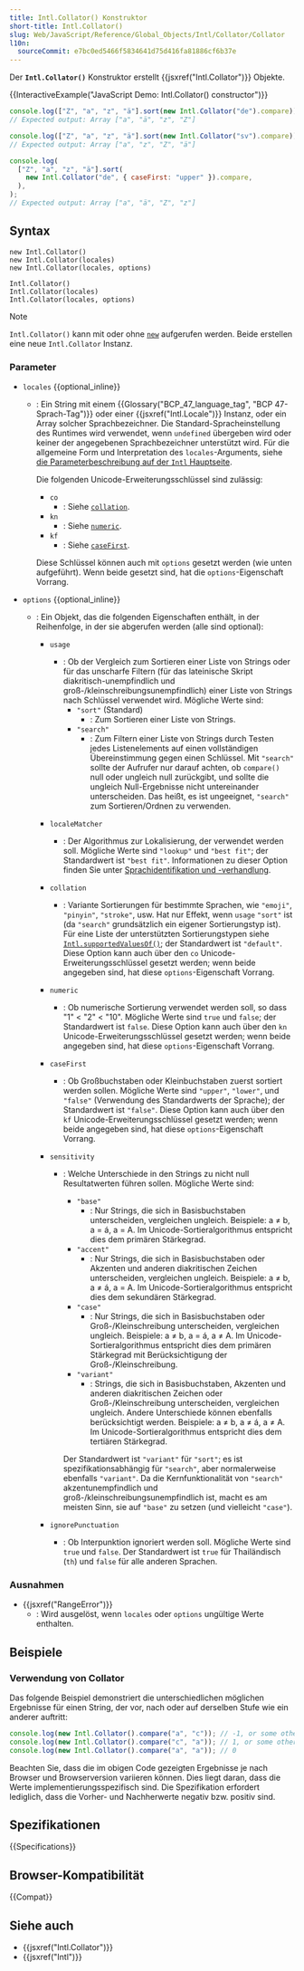 ```yaml
---
title: Intl.Collator() Konstruktor
short-title: Intl.Collator()
slug: Web/JavaScript/Reference/Global_Objects/Intl/Collator/Collator
l10n:
  sourceCommit: e7bc0ed5466f5834641d75d416fa81886cf6b37e
---
```


Der **`Intl.Collator()`** Konstruktor erstellt {{jsxref("Intl.Collator")}} Objekte.

{{InteractiveExample("JavaScript Demo: Intl.Collator() constructor")}}

```js interactive-example
console.log(["Z", "a", "z", "ä"].sort(new Intl.Collator("de").compare));
// Expected output: Array ["a", "ä", "z", "Z"]

console.log(["Z", "a", "z", "ä"].sort(new Intl.Collator("sv").compare));
// Expected output: Array ["a", "z", "Z", "ä"]

console.log(
  ["Z", "a", "z", "ä"].sort(
    new Intl.Collator("de", { caseFirst: "upper" }).compare,
  ),
);
// Expected output: Array ["a", "ä", "Z", "z"]
```

## Syntax

```js-nolint
new Intl.Collator()
new Intl.Collator(locales)
new Intl.Collator(locales, options)

Intl.Collator()
Intl.Collator(locales)
Intl.Collator(locales, options)
```

> [!NOTE]
> `Intl.Collator()` kann mit oder ohne [`new`](/de/docs/Web/JavaScript/Reference/Operators/new) aufgerufen werden. Beide erstellen eine neue `Intl.Collator` Instanz.

### Parameter

- `locales` {{optional_inline}}
  - : Ein String mit einem {{Glossary("BCP_47_language_tag", "BCP 47-Sprach-Tag")}} oder einer {{jsxref("Intl.Locale")}} Instanz, oder ein Array solcher Sprachbezeichner. Die Standard-Spracheinstellung des Runtimes wird verwendet, wenn `undefined` übergeben wird oder keiner der angegebenen Sprachbezeichner unterstützt wird. Für die allgemeine Form und Interpretation des `locales`-Arguments, siehe [die Parameterbeschreibung auf der `Intl` Hauptseite](/de/docs/Web/JavaScript/Reference/Global_Objects/Intl#locales_argument).

    Die folgenden Unicode-Erweiterungsschlüssel sind zulässig:
    - `co`
      - : Siehe [`collation`](#collation).
    - `kn`
      - : Siehe [`numeric`](#numeric).
    - `kf`
      - : Siehe [`caseFirst`](#casefirst).

    Diese Schlüssel können auch mit `options` gesetzt werden (wie unten aufgeführt). Wenn beide gesetzt sind, hat die `options`-Eigenschaft Vorrang.

- `options` {{optional_inline}}
  - : Ein Objekt, das die folgenden Eigenschaften enthält, in der Reihenfolge, in der sie abgerufen werden (alle sind optional):
    - `usage`
      - : Ob der Vergleich zum Sortieren einer Liste von Strings oder für das unscharfe Filtern (für das lateinische Skript diakritisch-unempfindlich und groß-/kleinschreibungsunempfindlich) einer Liste von Strings nach Schlüssel verwendet wird. Mögliche Werte sind:
        - `"sort"` (Standard)
          - : Zum Sortieren einer Liste von Strings.
        - `"search"`
          - : Zum Filtern einer Liste von Strings durch Testen jedes Listenelements auf einen vollständigen Übereinstimmung gegen einen Schlüssel. Mit `"search"` sollte der Aufrufer nur darauf achten, ob `compare()` null oder ungleich null zurückgibt, und sollte die ungleich Null-Ergebnisse nicht untereinander unterscheiden. Das heißt, es ist ungeeignet, `"search"` zum Sortieren/Ordnen zu verwenden.
    - `localeMatcher`
      - : Der Algorithmus zur Lokalisierung, der verwendet werden soll. Mögliche Werte sind `"lookup"` und `"best fit"`; der Standardwert ist `"best fit"`. Informationen zu dieser Option finden Sie unter [Sprachidentifikation und -verhandlung](/de/docs/Web/JavaScript/Reference/Global_Objects/Intl#locale_identification_and_negotiation).
    - `collation`
      - : Variante Sortierungen für bestimmte Sprachen, wie `"emoji"`, `"pinyin"`, `"stroke"`, usw. Hat nur Effekt, wenn `usage` `"sort"` ist (da `"search"` grundsätzlich ein eigener Sortierungstyp ist). Für eine Liste der unterstützten Sortierungstypen siehe [`Intl.supportedValuesOf()`](/de/docs/Web/JavaScript/Reference/Global_Objects/Intl/supportedValuesOf#supported_collation_types); der Standardwert ist `"default"`. Diese Option kann auch über den `co` Unicode-Erweiterungsschlüssel gesetzt werden; wenn beide angegeben sind, hat diese `options`-Eigenschaft Vorrang.
    - `numeric`
      - : Ob numerische Sortierung verwendet werden soll, so dass "1" < "2" < "10". Mögliche Werte sind `true` und `false`; der Standardwert ist `false`. Diese Option kann auch über den `kn` Unicode-Erweiterungsschlüssel gesetzt werden; wenn beide angegeben sind, hat diese `options`-Eigenschaft Vorrang.
    - `caseFirst`
      - : Ob Großbuchstaben oder Kleinbuchstaben zuerst sortiert werden sollen. Mögliche Werte sind `"upper"`, `"lower"`, und `"false"` (Verwendung des Standardwerts der Sprache); der Standardwert ist `"false"`. Diese Option kann auch über den `kf` Unicode-Erweiterungsschlüssel gesetzt werden; wenn beide angegeben sind, hat diese `options`-Eigenschaft Vorrang.
    - `sensitivity`
      - : Welche Unterschiede in den Strings zu nicht null Resultatwerten führen sollen. Mögliche Werte sind:
        - `"base"`
          - : Nur Strings, die sich in Basisbuchstaben unterscheiden, vergleichen ungleich. Beispiele: a ≠ b, a = á, a = A. Im Unicode-Sortieralgorithmus entspricht dies dem primären Stärkegrad.
        - `"accent"`
          - : Nur Strings, die sich in Basisbuchstaben oder Akzenten und anderen diakritischen Zeichen unterscheiden, vergleichen ungleich. Beispiele: a ≠ b, a ≠ á, a = A. Im Unicode-Sortieralgorithmus entspricht dies dem sekundären Stärkegrad.
        - `"case"`
          - : Nur Strings, die sich in Basisbuchstaben oder Groß-/Kleinschreibung unterscheiden, vergleichen ungleich. Beispiele: a ≠ b, a = á, a ≠ A. Im Unicode-Sortieralgorithmus entspricht dies dem primären Stärkegrad mit Berücksichtigung der Groß-/Kleinschreibung.
        - `"variant"`
          - : Strings, die sich in Basisbuchstaben, Akzenten und anderen diakritischen Zeichen oder Groß-/Kleinschreibung unterscheiden, vergleichen ungleich. Andere Unterschiede können ebenfalls berücksichtigt werden. Beispiele: a ≠ b, a ≠ á, a ≠ A. Im Unicode-Sortieralgorithmus entspricht dies dem tertiären Stärkegrad.

        Der Standardwert ist `"variant"` für `"sort"`; es ist spezifikationsabhängig für `"search"`, aber normalerweise ebenfalls `"variant"`. Da die Kernfunktionalität von `"search"` akzentunempfindlich und groß-/kleinschreibungsunempfindlich ist, macht es am meisten Sinn, sie auf `"base"` zu setzen (und vielleicht `"case"`).

    - `ignorePunctuation`
      - : Ob Interpunktion ignoriert werden soll. Mögliche Werte sind `true` und `false`. Der Standardwert ist `true` für Thailändisch (`th`) und `false` für alle anderen Sprachen.

### Ausnahmen

- {{jsxref("RangeError")}}
  - : Wird ausgelöst, wenn `locales` oder `options` ungültige Werte enthalten.

## Beispiele

### Verwendung von Collator

Das folgende Beispiel demonstriert die unterschiedlichen möglichen Ergebnisse für einen String,
der vor, nach oder auf derselben Stufe wie ein anderer auftritt:

```js
console.log(new Intl.Collator().compare("a", "c")); // -1, or some other negative value
console.log(new Intl.Collator().compare("c", "a")); // 1, or some other positive value
console.log(new Intl.Collator().compare("a", "a")); // 0
```

Beachten Sie, dass die im obigen Code gezeigten Ergebnisse je nach Browser und Browserversion variieren können. Dies liegt daran, dass die Werte implementierungsspezifisch sind. Die Spezifikation erfordert lediglich, dass die Vorher- und Nachherwerte negativ bzw. positiv sind.

## Spezifikationen

{{Specifications}}

## Browser-Kompatibilität

{{Compat}}

## Siehe auch

- {{jsxref("Intl.Collator")}}
- {{jsxref("Intl")}}

